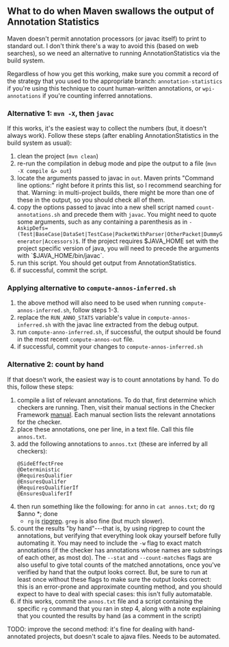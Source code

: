 ## What to do when Maven swallows the output of Annotation Statistics

Maven doesn't permit annotation processors (or javac itself) to print to
standard out. I don't think there's a way to avoid this (based on web searches),
so we need an alternative to running AnnotationStatistics via the build system.

Regardless of how you get this working, make sure you commit a record of the strategy
that you used to the appropriate branch: `annotation-statistics` if you're using this
technique to count human-written annotations, or `wpi-annotations` if you're counting
inferred annotations. 

### Alternative 1: `mvn -X`, then `javac`

If this works, it's the easiest way to collect the numbers (but, it doesn't always
work). Follow these steps (after enabling AnnotationStatistics in the build system as usual):
1. clean the project (`mvn clean`)
2. re-run the compilation in debug mode and pipe the output to a file (`mvn -X compile &> out`)
3. locate the arguments passed to javac in `out`. Maven prints "Command line options:" right before it prints
this list, so I recommend searching for that. Warning: in multi-project builds, there might be more than one
of these in the output, so you should check all of them.
4. copy the options passed to javac into a new shell script named `count-annotations.sh` and precede them with `javac`. You might need to quote some arguments, such as any containing a parenthesis as in `-AskipDefs=(Test|BaseCase|DataSet|TestCase|PacketWithParser|OtherPacket|DummyGenerator|Accessors)$`.  If the project requires $JAVA_HOME set with the project specific version of java, you will need to precede the arguments with `$JAVA_HOME/bin/javac`.
5. run this script. You should get output from AnnotationStatistics.
6. if successful, commit the script.

### Applying alternative to `compute-annos-inferred.sh`
1. the above method will also need to be used when running `compute-annos-inferred.sh`, follow steps 1-3.  
2. replace the `RUN_ANNO_STATS` variable's value in `compute-annos-inferred.sh` with the javac line extracted from the debug output.
3. run `compute-anno-inferred.sh`, if successful, the output should be found in the most recent `compute-annos-out` file. 
4. if successful, commit your changes to `compute-annos-inferred.sh`

### Alternative 2: count by hand

If that doesn't work, the easiest way is to count annotations by hand. To do this, follow these steps:
1. compile a list of relevant annotations. To do that, first determine which checkers are running. Then,
visit their manual sections in the Checker Framework [manual](checkerframework.org/manual). Each manual
section lists the relevant annotations for the checker.
2. place these annotations, one per line, in a text file. Call this file `annos.txt`.
3. add the following annotations to `annos.txt` (these are inferred by all checkers):
   ```@Pure
   @SideEffectFree
   @Deterministic
   @RequiresQualifier
   @EnsuresQualifer
   @RequiresQualifierIf
   @EnsuresQualiferIf
   ```
4. then run something like the following: for anno in `cat annos.txt`; do rg $anno *; done
   * `rg` is [ripgrep](https://github.com/BurntSushi/ripgrep). `grep` is also fine (but much slower).
5. count the results "by hand"---that is, by using ripgrep to count the annotations, but verifying that everything
look okay yourself before fully automating it.
You may need to include the `-w` flag to exact match annotations (if the checker has annotations whose
names are substrings of each other, as most do). The `--stat` and `--count-matches` flags are also useful
to give total counts of the matched annotations, once you've verified by hand that the output looks correct.
But, be sure to run at least once without these flags to make sure the output looks correct: this is
an error-prone and approximate counting method, and you should expect to have to deal with special
cases: this isn't fully automatable.
6. if this works, commit the `annos.txt` file and a script containing the specific `rg` command
that you ran in step 4, along with a note explaining that you counted the results by hand (as a comment
in the script)

TODO: improve the second method: it's fine for dealing with hand-annotated projects, but doesn't
scale to ajava files. Needs to be automated.
